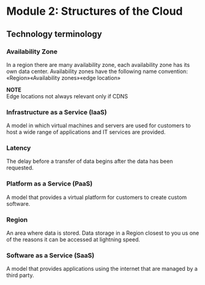 # Module 2: Structures of the Cloud

## Technology terminology

### Availability Zone
In a region there are many availability zone, each availability zone has its own data center. Availability zones have the following name convention: «Region»«Availability zones»«edge location»

**NOTE**<br>
Edge locations not always relevant only if CDNS

### Infrastructure as a Service (IaaS)
A model in which virtual machines and servers are used for customers to host a wide range of applications and IT services are provided.

### Latency
The delay before a transfer of data begins after the data has been requested.

### Platform as a Service (PaaS)
A model that provides a virtual platform for customers to create custom software.

### Region
An area where data is stored. Data storage in a Region closest to you us one of the reasons it can be accessed at lightning speed.

### Software as a Service (SaaS)
A model that provides applications using the internet that are managed by a third party.